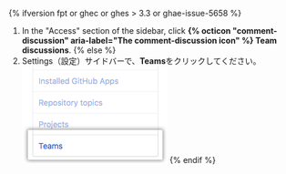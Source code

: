 {% ifversion fpt or ghec or ghes > 3.3 or ghae-issue-5658 %}
1. In the "Access" section of the sidebar, click **{% octicon "comment-discussion" aria-label="The comment-discussion icon" %} Team discussions**.
{% else %}
1. Settings（設定）サイドバーで、**Teams**をクリックしてください。 ![Organizationの設定サイドバー内のTeamsタブ](/assets/images/help/settings/settings-sidebar-team-settings.png)
{% endif %}
